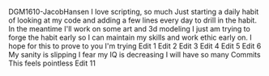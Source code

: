 DGM1610-JacobHansen
I love scripting, so much
Just starting a daily habit of looking at my code and adding a few lines every day to drill in the habit. In the meantime I'll work on some art and 3d modeling
I just am trying to forge the habit early so I can maintain my skills and work ethic early on. I hope for this to prove to you I'm trying
Edit 1
Edit 2
Edit 3
Edit 4
Edit 5
Edit 6
My sanity is slipping
I fear my IQ is decreasing
I will have so many Commits
This feels pointless
Edit 11
